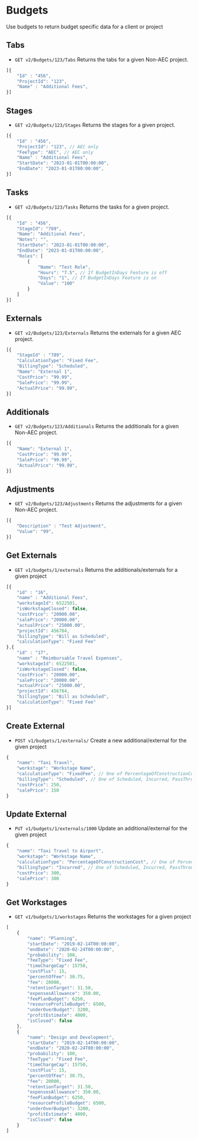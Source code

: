 # Budgets
Use budgets to return budget specific data for a client or project

## Tabs
* `GET v2/Budgets/123/Tabs` Returns the tabs for a given Non-AEC project.
```javascript
[{
    "Id" : "456",
    "ProjectId": "123",
    "Name" : "Additional Fees",
}]
```

## Stages
* `GET v2/Budgets/123/Stages` Returns the stages for a given project.
```javascript
[{
    "Id" : "456",
    "ProjectId": "123", // AEC only
    "FeeType": "AEC", // AEC only
    "Name" : "Additional Fees",
    "StartDate": "2023-01-01T00:00:00",
    "EndDate": "2023-01-01T00:00:00",
}]
```

## Tasks
* `GET v2/Budgets/123/Tasks` Returns the tasks for a given project.
```javascript
[{
    "Id" : "456",
    "StageId": "789",
    "Name": "Additional Fees",
    "Notes": "",
    "StartDate": "2023-01-01T00:00:00",
    "EndDate": "2023-01-01T00:00:00",
    "Roles": [
        {
            "Name": "Test Role",
            "Hours": "7.5", // If BudgetInDays Feature is off
            "Days": "1", // If BudgetInDays Feature is on
            "Value": "100"
        }
    ]
}]
```

## Externals
* `GET v2/Budgets/123/Externals` Returns the externals for a given AEC project.
```javascript
[{
    "StageId" : "789",
    "CalculationType": "Fixed Fee",
    "BillingType": "Scheduled",
    "Name": "External 1",
    "CostPrice": "99.99",
    "SalePrice": "99.99",
    "ActualPrice": "99.99",
}]
```

## Additionals
* `GET v2/Budgets/123/Additionals` Returns the additionals for a given Non-AEC project.
```javascript
[{
    "Name": "External 1",
    "CostPrice": "99.99",
    "SalePrice": "99.99",
    "ActualPrice": "99.99",
}]
```

## Adjustments
* `GET v2/Budgets/123/Adjustments` Returns the adjustments for a given Non-AEC project.
```javascript
[{
    "Description" : "Test Adjustment",
    "Value": "99",
}]
```

## Get Externals
* `GET v1/budgets/1/externals` Returns the additionals/externals for a given project

```javascript
[{ 
	"id" : "16",
	"name" : "Additional Fees",
	"workstageId": 6522501,
	"isWorkstageClosed": false,
	"costPrice": "20000.00",
	"salePrice": "20000.00",
	"actualPrice": "25000.00",
	"projectId": 456784,
	"billingType": "Bill as Scheduled",
	"calculationType": "Fixed Fee"
},{ 
	"id" : "17",
	"name" : "Reimbursable Travel Expenses",
	"workstageId": 6522501,
	"isWorkstageClosed": false,
	"costPrice": "20000.00",
	"salePrice": "20000.00",
	"actualPrice": "25000.00",
	"projectId": 456784,
	"billingType": "Bill as Scheduled",
	"calculationType": "Fixed Fee"
}]
```

## Create External
* `POST v1/budgets/1/externals/` Create a new additional/external for the given project

```javascript
{
	"name": "Taxi Travel",
	"workstage": "Workstage Name",
	"calculationType": "FixedFee", // One of PercentageOfConstructionCost, FixedFee
	"billingType": "Scheduled", // One of Scheduled, Incurred, PassThrough
	"costPrice": 250,
	"salePrice": 150
}
```

## Update External
* `PUT v1/budgets/1/externals/1000` Update an additional/external for the given project

```javascript
{
	"name": "Taxi Travel to Airport",
	"workstage": "Workstage Name",
	"calculationType": "PercentageOfConstructionCost", // One of PercentageOfConstructionCost, FixedFee
	"billingType": "Incurred", // One of Scheduled, Incurred, PassThrough
	"costPrice": 300,
	"salePrice": 300
}
```

## Get Workstages
* `GET v1/budgets/1/workstages` Returns the workstages for a given project

```javascript
[
	{
		"name": "Planning",
		"startDate": "2019-02-14T00:00:00",
		"endDate": "2020-02-24T00:00:00",
		"probability": 100,
		"feeType": "Fixed Fee",
		"timeChargeCap": 15750,
		"costPlus": 15,
		"percentOfFee": 30.75,
		"fee": 20000,
		"retentionTarget": 31.50,
		"expensesAllowance": 350.00,
		"feePlanBudget": 6250,
		"resourceProfileBudget": 6500,
		"underOverBudget": 3200,
		"profitEstimate": 4000,
		"isClosed": false
	},
	{
		"name": "Design and Development",
		"startDate": "2019-02-14T00:00:00",
		"endDate": "2020-02-24T00:00:00",
		"probability": 100,
		"feeType": "Fixed Fee",
		"timeChargeCap": 15750,
		"costPlus": 15,
		"percentOfFee": 30.75,
		"fee": 20000,
		"retentionTarget": 31.50,
		"expensesAllowance": 350.00,
		"feePlanBudget": 6250,
		"resourceProfileBudget": 6500,
		"underOverBudget": 3200,
		"profitEstimate": 4000,
		"isClosed": false
	}
]
```
